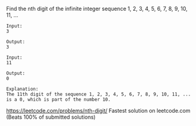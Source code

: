 Find the nth digit of the infinite integer sequence 1, 2, 3, 4, 5, 6, 7, 8, 9, 10, 11, ...

```
Input:
3

Output:
3
```

```
Input:
11

Output:
0

Explanation:
The 11th digit of the sequence 1, 2, 3, 4, 5, 6, 7, 8, 9, 10, 11, ... is a 0, which is part of the number 10.
```
https://leetcode.com/problems/nth-digit/
Fastest solution on leetcode.com (Beats 100% of submitted solutions)
